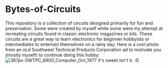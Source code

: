 # Bytes-of-Circuits
This repository is a collection of circuits designed primarily for fun and preservation. Some were created by myself while some were my attempt at recreating circuits found in classic electronic magazines or kits. These circuits are a great way to learn electronics for beginner hobbyists or intermediates to entertain themselves on a rainy day. 
Here is a cool photo from an oLd Southwest Technical Products Corporation ad to motivate you (mostly myself) to continue doing this hobby:
![367px-SWTPC_6800_Computer_Oct_1977](https://github.com/user-attachments/assets/2c9a6192-252a-4bf2-b222-b2d035429171)
It's sweet isn't it. :D
